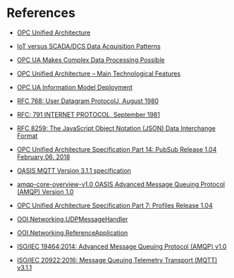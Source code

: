 # References

- [OPC Unified Architecture][wordpress.opc-ua]

[wordpress.opc-ua]: https://mpostol.wordpress.com/opc-ua/

- [IoT versus SCADA/DCS Data Acquisition Patterns][wordpress.IoTVersus]

[wordpress.IoTVersus]: https://mpostol.wordpress.com/2017/09/19/iot-versus-scadadcs/

- [OPC UA Makes Complex Data Processing Possible][wordpress.OPCUACD]

[wordpress.OPCUACD]: https://mpostol.wordpress.com/2014/05/08/opc-ua-makes-complex-data-access-possible/

- [OPC Unified Architecture – Main Technological Features][wordpress.OPCUAMTF]

[wordpress.OPCUAMTF]: https://mpostol.wordpress.com/2013/08/04/opc-unified-architecture-main-technological-features/

- [OPC UA Information Model Deployment][CAS.OPCUAIMD]
 
[CAS.OPCUAIMD]: http://www.commsvr.com/InternetDSL/commserver/P_DowloadCenter/P_Publications/20140301E_DeploymentInformationModel.pdf

- [RFC 768: User Datagram ProtocolJ, August 1980][RFC.UDP]

[RFC.UDP]:https://tools.ietf.org/html/rfc768

- [RFC: 791 INTERNET PROTOCOL, September 1981][RFC.UDP.IP]

[RFC.UDP.IP]:https://tools.ietf.org/html/rfc791

- [RFC 8259: The JavaScript Object Notation (JSON) Data Interchange Format][RFC.JSON]

[RFC.JSON]:https://tools.ietf.org/html/rfc8259

- [OPC Unified Architecture Specification Part 14: PubSub Release 1.04 February 06, 2018][OPC.UA.PubSub]

[OPC.UA.PubSub]: https://opcfoundation.org/developer-tools/specifications-unified-architecture/part-14-pubsub/

-  [OASIS MQTT Version 3.1.1 specification][MQTT]
  
[MQTT]:http://docs.oasis-open.org/mqtt/mqtt/v3.1.1/mqtt-v3.1.1.html

- [amqp-core-overview-v1.0 OASIS Advanced Message Queuing Protocol (AMQP) Version 1.0][AMQP]

[AMQP]:http://docs.oasis-open.org/amqp/core/v1.0/os/amqp-core-overview-v1.0-os.html

- [OPC Unified Architecture Specification  Part 7: Profiles Release 1.04][OPC.UA.Profiles]

[OPC.UA.Profiles]:https://opcfoundation.org/developer-tools/specifications-unified-architecture/part-7-profiles/

- [OOI.Networking.UDPMessageHandler][OOI.Networking.UDPMessageHandler]

[OOI.Networking.UDPMessageHandler]:https://github.com/mpostol/OPC-UA-OOI/tree/master/Networking/UDPMessageHandler

- [OOI.Networking.ReferenceApplication][OOI.Networking.ReferenceApplication]
 
[OOI.Networking.ReferenceApplication]:https://github.com/mpostol/OPC-UA-OOI/tree/master/Networking/ReferenceApplication

- [ISO/IEC 19464:2014: Advanced Message Queuing Protocol (AMQP) v1.0][ISO.AMQP]

[ISO.AMQP]: https://www.iso.org/standard/64955.html

-  [ISO/IEC 20922:2016: Message Queuing Telemetry Transport (MQTT) v3.1.1][ISO.MQTT]

[ISO.MQTT]: https://www.iso.org/standard/69466.html
